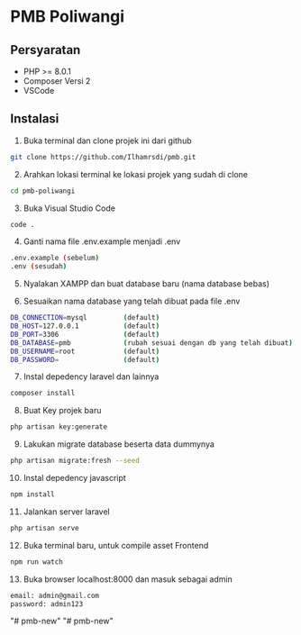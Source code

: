 # PMB Poliwangi

## Persyaratan

-   PHP >= 8.0.1
-   Composer Versi 2
-   VSCode

## Instalasi

1. Buka terminal dan clone projek ini dari github

```bash
git clone https://github.com/Ilhamrsdi/pmb.git
```

2. Arahkan lokasi terminal ke lokasi projek yang sudah di clone

```bash
cd pmb-poliwangi
```

3. Buka Visual Studio Code

```bash
code .
```

4. Ganti nama file .env.example menjadi .env

```bash
.env.example (sebelum)
.env (sesudah)
```

5. Nyalakan XAMPP dan buat database baru (nama database bebas)

6. Sesuaikan nama database yang telah dibuat pada file .env

```bash
DB_CONNECTION=mysql         (default)
DB_HOST=127.0.0.1           (default)
DB_PORT=3306                (default)
DB_DATABASE=pmb             (rubah sesuai dengan db yang telah dibuat)
DB_USERNAME=root            (default)
DB_PASSWORD=                (default)
```

7. Instal depedency laravel dan lainnya

```bash
composer install
```

8. Buat Key projek baru

```bash
php artisan key:generate
```

9.  Lakukan migrate database beserta data dummynya

```bash
php artisan migrate:fresh --seed
```

10. Instal depedency javascript

```bash
npm install
```

11. Jalankan server laravel

```bash
php artisan serve
```

12. Buka terminal baru, untuk compile asset Frontend

```bash
npm run watch
```

13. Buka browser localhost:8000 dan masuk sebagai admin

```bash
email: admin@gmail.com
password: admin123
```
"# pmb-new" 
"# pmb-new" 
